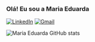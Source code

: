 
### Olá! Eu sou a Maria Eduarda 

[![LinkedIn](https://img.shields.io/badge/LinkedIn-0077B5?style=for-the-badge&logo=linkedin&logoColor=white)](https://WWW.linkedin.com/in/maria-eduarda-miranda-a270a7229)
[![Gmail](https://img.shields.io/badge/Gmail-D14836?style=for-the-badge&logo=gmail&logoColor=white)](mariaeduarda.mirandamorais2004@gmail.com)

![Maria Eduarda GitHub stats](https://github-readme-stats.vercel.app/api?username=madumorais&show_icons=true&theme=radical)

